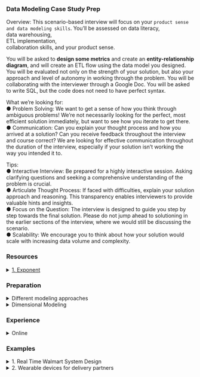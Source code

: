 ### Data Modeling Case Study Prep 

Overview: This scenario-based interview will focus on your `product sense and data modeling skills`. You’ll be assessed on
data literacy,\
data warehousing,\
ETL implementation,\
collaboration skills, 
and your product sense. 

You will be asked to **design some metrics** and
create an **entity-relationship diagram**, and will create an
ETL flow using the data model you designed. You will be
evaluated not only on the strength of your solution, but
also your approach and level of autonomy in working
through the problem. You will be collaborating with the
interviewer through a Google Doc. You will be asked to
write SQL, but the code does not need to have perfect syntax.

What we’re looking for:\
● Problem Solving: We want to get a sense of how you think through ambiguous problems!
We’re not necessarily looking for the perfect, most efficient solution immediately, but want
to see how you iterate to get there.\
● Communication: Can you explain your thought process and how you arrived at a
solution? Can you receive feedback throughout the interview and course correct? We are
looking for effective communication throughout the duration of the interview, especially if
your solution isn’t working the way you intended it to.

Tips:\
● Interactive Interview: Be prepared for a highly interactive session. Asking clarifying
questions and seeking a comprehensive understanding of the problem is crucial.\
● Articulate Thought Process: If faced with difficulties, explain your solution approach and
reasoning. This transparency enables interviewers to provide valuable hints and insights.\
● Focus on the Question: The interview is designed to guide you step by step towards the
final solution. Please do not jump ahead to solutioning in the earlier sections of the
interview, where we would still be discussing the scenario.\
● Scalability: We encourage you to think about how your solution would scale with
increasing data volume and complexity.


### Resources
<details>
<summary> <a href="https://www.tryexponent.com/courses/data-engineering/data-modeling-interviews/data-modeling-intro">1. Exponent</a>
</summary>

- Identifying business requirements and technical constraints
- Designing a dimensional model for a data warehouse with appropriate fact and dimension tables.
- Design trade-offs: How you weigh different design options and articulate their pros and cons.
- Performance considerations: Your understanding of how to optimize the model for query performance and scalability.
- Creating an ER diagram of your solution, typically including 3-5 tables
- Adapting your data model to new requirements or feedback.


Key areas of assessment include:

1. Defining appropriate grain for fact tables
2. Identifying relevant dimensions and facts
3. Handling slowly changing dimensions
4. Considering query patterns and performance implications
5. Addressing data volume and scalability concerns
6. Articulating design choices and trade-offs

</details>

### Preparation 
<details>
<summary> Different modeling approaches</summary>
Understand trade-offs: Study the pros and cons of different modeling approaches, such as star schemas vs. snowflake schemas, or normalized vs. denormalized designs.

It’s about understanding the bigger picture:
1. Diagnosis: If DAU or MAU drops, how would you diagnose it? Which metrics would you check? What questions would you ask?
2. Product Strategy: How would you improve user retention? What data would help drive that decision?

</details>


<details>
<summary> Dimensional Modeling</summary>
Ensure a thorough understanding of dimensional modeling, including fact tables, dimension tables, and slowly changing dimensions


### Fact data Model 
- Transaction
- Periodic Snapshot Fact Table 
- Accumulating Snapshot
- Bridge Tables (Factless Fact Tables)

</details>


### Experience
<details>
<summary> Online  </summary>

1. Fixed question - wearable device track, query writing, user avg, how many days login, logout date, BI idea, build data modal - how will keys interact? (Manish Kumar Youtube)
2. You're a PM at a food delivery app where conversion rates have declined over the past week. How would you investigate the causes? (Conversion: From users browsing to placing orders.)
3. [On DoorDash, there are missing item and wrong item issues for deliveries. How would you analyze each of them?](https://www.tryexponent.com/questions/4862/doordash-order-issue-analysis)
4. Growth, scaling challenges for setting up a new DoorDash campaign (Glassdoor)

</details>


### Examples 
<details>
<summary> 1. Real Time Walmart System Design </summary>

Initially business explained by interviewer - (They said transactional but expectation was analytical)

1. Asked for DAU = 20 million 
2. 86400 sec in a day - rounded to 10^5  (we know this)
3. 20* 10^6 / 10^5 = 200 users per sec 
4. they are writing 5 things so 200*5 = 1000 writes/sec in DB
5. Request will be 2.5 times of this = 2500 

Transactional System 
- Latency
- Consistency

Q- He asked, Why are you doing all this?
A- To asses how large the data will be, which DB should be used, latency, schema evolve, sql or no sql should be used? 
He asked for tables - wanted to go for analytical system - dimensional modelling 

Q- I asked, Which portion you want to make ? Order 
A- I said, okay Order and user 

Order Table 
- user_id (FK)
- order_id (PK)
- order_date
- order_amount
- quantity
- discount

User Table 
- user_id (PK)
- login_date 
- logout_date

Q: He asked Where are Shipment details, cart, whishlist, inventory? 
Q: Asked One to many or many to many mapping

Shipping Table (Acummulating Snapshot) - to analyse where clogging is happening in supply chain 
                                       - All dates as we know multiple steps in a shipping process
- order_id
- order_date 
- dispatch_date
- shipment_date 
- out_for_delivery_date 
- delivered_date

Cart Table 
- user_id
- product_id
- cart_added_date

Product Table 
- product_id (PK)
- seller_id

Seller Profile Table 
- seller_id
- seller


Q: If we have to search in NoSQL, user will search a query in amazon search bar, how will you do? 
A: Elastic Search - text search easier in it 
Product name - if user make a typo, we have to show all relevant products 
Let's say user type datawarehouse then we have to show him all books containing that keyword 

Q: How will you implement this? Write query for this
A: 

Q: How will user journey happen for this search and how will you return to user? He wanted to test microservices 
A: User_login -> authentication -> success -> search button /api/v1/search/ -> payload(keyword) -> will keep pools and choose one to make elastic connection -> pass payload to query -> response of the page url -> parse on the user page (encoding json, protobuff, Atlassian recently changed)

LLD 
Q: Write code to implement this 
app.post("/api/v1/search")
 Search.search()

Tried to use Design Pattern in this 

ABC is abstract base class in python 
whosoever inherit this class will have to implement these functions 

class abs_methos(ABC):
    def __init__(self):
        self.abc = None

    def search():
        pass

    def response():
        pass

class search(abs_method):
    def __init__(self):
        self.config = config 
    
    def search("text_serach"):
        # make connection
        
        return result 

</details>

<details>
<summary> 2. Wearable devices for delivery partners </summary>
 
 - To track activity metrics like steps taken, distance traveled, and active time during deliveries. 
 - The goal is to improve `Dasher efficiency`, `optimize delivery routes`, and enhance overall health and safety.
 - Design a data model to store and analyze this wearable device data, define key metrics for success, and outline how the data will be processed. 

### Answer
1. Entities
    - Dasher
        - dasher_id: VARCHAR(50), PRIMARY KEY, Unique identifier for each Dasher
        - name: VARCHAR(100), NOT NULL, Dasher’s full name
        - start_date: DATE, NOT NULL, Date joined DoorDash
    - Wearable
        - wearable_id
        - dasher_id as FK 
    - Activity_Log
        - log_id
        - wearable_id as FK
        - timestamp
        - lat
        - long
        - steps
        - distance_travelled
        - heart_rate
    - Order
        - order_id
        - dasher_id as FK
        - customer_id as FK
        - restaurant_id as FK
        - timestamps
        - rating
    - Customer
    - Restaurant
    - External_Factors
    - I used a separate Activity_Log table for scalability since wearable data is high-frequency
2. Relationships:
    - Dasher   1:N Wearable (one Dasher can have multiple devices over time).
    - Wearable 1:N Activity_Log (one device logs many entries).
    - Dasher   1:N Order (one Dasher handles many orders).
    - Order    N:1 Customer 
    - Order    N:1 Restaurant (many orders per customer/restaurant).
3. primary keys (PK) and foreign keys (FK) on connectors

Invite Questions: 
1. Does this align with DoorDash’s needs? 
2. Are there other entities or relationships you’d suggest adding?

Mention
1. Scalability: Given DoorDash’s volume, I’d partition Activity_Log by date and index timestamp and wearable_id for fast joins. This handles millions of daily logs without performance hits.
2. Data Quality: I’d build ETL checks to flag invalid lat/long or missing timestamps before loading into these tables, ensuring reliable analysis.
3. Extensibility: This model can expand to include new wearable metrics (e.g., calories burned) by adding columns to Activity_Log, or new external data (e.g., real-time traffic APIs) via External_Factors.
4. Collaboration: I’d validate this with product teams to confirm fields like rating meet reporting needs, and with infra teams to align on warehouse constraints.

Adapt to Feedback: 
1. If the interviewer challenges a design (e.g., “Why not denormalize Activity_Log into Order?”), explain your reasoning (e.g., `“Normalization helps with wearable data volume and updates”`) and offer alternatives (`“We could denormalize for specific dashboards if query speed is critical”`).

### Generate Metrics and SQL 
Step 1: Define Objectives and Assumptions
- My assumptions here are:
    1. Timestamps are in a consistent format (e.g., UTC) and mostly non-null.
    2. Rating is on a 1-5 scale.
    3. Wearable data in Activity_Log is high-frequency but can be aggregated


1. Dasher Efficiency - Average Delivery Time per Dasher, and correlate with wearable activity data like distance_travelled.
    ```sql
    SELECT dasher_id, 
        AVG(EXTRACT(EPOCH FROM (delivery_time - pickup_time))/60) AS avg_del_time_minutes  -- convert to minute 
    FROM orders 
    WHERE order_time >= CURRENT_DATE - INTERVAL '30 days' --current date 
    AND pickup_time IS NOT NULL -- remember this
    AND delivery_time IS NOT NULL -- edge case 
    GROUP BY dasher_id
    ORDER BY avg_del_time_minutes
    ```
2. Customer Satisfaction - Delivery Time and Rating Correlation
   
   - Thresholds: I’ll bucket delivery times (<20 mins, 20-30, >30) to see rating trends rather than a binary ‘related’ label, addressing aggregation needs.

   - Regional Trends: JOIN with Customer to group by approximate region using lat/long rounded to a grid (e.g., 0.1 degree), addressing the cross-question on geography.
   
   - Scalability: Indexing on order_time and customer_id for joins; consider materializing regional grids if frequently queried.

   - Buckets delivery times and groups by approximate region (lat/long rounded for simplicity), showing average ratings per bucket and area. It reveals if faster deliveries consistently yield higher ratings and if geography plays a role (e.g., urban vs. rural delays)

    ```sql 
    SELECT 
    CASE 
        WHEN EXTRACT(EPOCH FROM (o.delivery_time - o.pickup_time))/60 < 20 THEN '<20 mins'
        WHEN EXTRACT(EPOCH FROM (o.delivery_time - o.pickup_time))/60 < 30 THEN '20-30 mins'
        ELSE '>30 mins'
    END AS delivery_time_bucket,
    ROUND(c.lat, 1) || ',' || ROUND(c.long, 1) AS approx_region,
    COUNT(*) AS total_orders,
    ROUND(AVG(o.rating), 2) AS avg_rating
    FROM orders o
    JOIN customer c ON o.customer_id = c.customer_id
    WHERE o.order_time >= CURRENT_DATE - INTERVAL '30 days'
        AND o.pickup_time IS NOT NULL
        AND o.delivery_time IS NOT NULL
        AND o.rating IS NOT NULL
    GROUP BY 
        CASE 
            WHEN EXTRACT(EPOCH FROM (o.delivery_time - o.pickup_time))/60 < 20 THEN '<20 mins'
            WHEN EXTRACT(EPOCH FROM (o.delivery_time - o.pickup_time))/60 < 30 THEN '20-30 mins'
            ELSE '>30 mins'
        END,
        ROUND(c.lat, 1) || ',' || ROUND(c.long, 1)
    ORDER BY delivery_time_bucket, avg_rating DESC;
    ```
4. Health and Safety: Identifying Overexertion via Heart Rate

    - Objective: Flag Dashers with high average heart_rate (>120 bpm) during shifts, check delivery count correlation.

    ```sql
    SELECT 
    d.dasher_id,
    DATE(al.timestamp) AS activity_date,
    ROUND(AVG(al.heart_rate), 2) AS avg_heart_rate_bpm,
    COUNT(DISTINCT o.order_id) AS deliveries_completed
    FROM dasher d
    JOIN wearable w ON d.dasher_id = w.dasher_id
    JOIN activity_log al ON w.wearable_id = al.wearable_id
    LEFT JOIN orders o ON d.dasher_id = o.dasher_id
        AND DATE(o.order_time) = DATE(al.timestamp) -- is okay to join with timestamp?
    WHERE al.timestamp >= CURRENT_DATE - INTERVAL '7 days' -- is this needed - should be order date
        AND al.heart_rate IS NOT NULL
    GROUP BY d.dasher_id, DATE(al.timestamp)
    HAVING AVG(al.heart_rate) > 120
    ORDER BY avg_heart_rate_bpm DESC;
    ```
5. Route Optimization Check: Comparing Actual vs. Straight-Line Distance
    
    Objective: Check if Dashers take efficient routes by comparing distance_travelled to straight-line distance
     - Sum distance_travelled from Activity_Log between pickup_time and delivery_time
     - compute straight-line distance using Haversine formula approximation with lat/long
     - approximate straight-line as a baseline (real routes aren’t straight due to roads)
     - Scalability: Location data is voluminous; limit to recent orders and optimize joins
     ```sql
      SELECT 
        o.order_id,
        o.dasher_id,
        ROUND(SUM(al.distance_travelled), 2) AS actual_distance_km,
        ROUND(
            6371 * ACOS(
                COS(RADIANS(r.lat)) * COS(RADIANS(c.lat)) * 
                COS(RADIANS(c.long) - RADIANS(r.long)) + 
                SIN(RADIANS(r.lat)) * SIN(RADIANS(c.lat))
            ), 2
        ) AS straight_line_distance_km,
        CASE 
            WHEN SUM(al.distance_travelled) > 1.5 * (6371 * ACOS(
                COS(RADIANS(r.lat)) * COS(RADIANS(c.lat)) * 
                COS(RADIANS(c.long) - RADIANS(r.long)) + 
                SIN(RADIANS(r.lat)) * SIN(RADIANS(c.lat))
            )) THEN 'Inefficient'
            ELSE 'Efficient'
        END AS route_efficiency
        FROM orders o
        JOIN restaurant r ON o.restaurant_id = r.restaurant_id
        JOIN customer c ON o.customer_id = c.customer_id
        JOIN activity_log al ON o.dasher_id = al.wearable_id::text -- Adjust linkage as needed
            AND al.timestamp BETWEEN o.pickup_time AND o.delivery_time
        WHERE o.order_time >= CURRENT_DATE - INTERVAL '7 days'
            AND o.pickup_time IS NOT NULL
            AND o.delivery_time IS NOT NULL
        GROUP BY o.order_id, o.dasher_id, r.lat, r.long, c.lat, c.long
        ORDER BY actual_distance_km DESC
        LIMIT 100;
     ```
     
</details>
